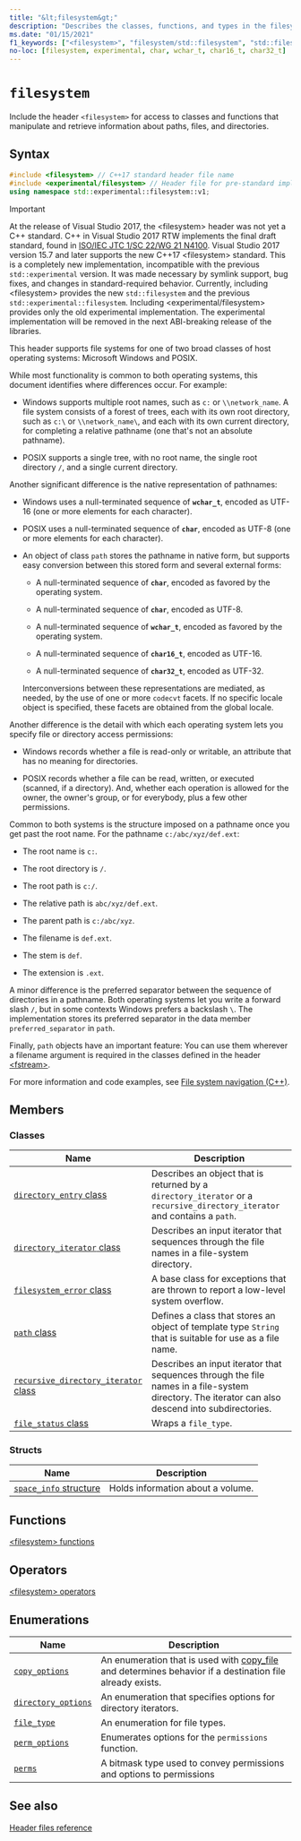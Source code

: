 ```yaml
---
title: "&lt;filesystem&gt;"
description: "Describes the classes, functions, and types in the filesystem header of the Standard C++ library."
ms.date: "01/15/2021"
f1_keywords: ["<filesystem>", "filesystem/std::filesystem", "std::filesystem", "std::experimental::filesystem"]
no-loc: [filesystem, experimental, char, wchar_t, char16_t, char32_t]
---
```

# `filesystem`

Include the header `<filesystem>` for access to classes and functions that manipulate and retrieve information about paths, files, and directories.

## Syntax

```cpp
#include <filesystem> // C++17 standard header file name
#include <experimental/filesystem> // Header file for pre-standard implementation
using namespace std::experimental::filesystem::v1;
```

> [!IMPORTANT]
> At the release of Visual Studio 2017, the \<filesystem> header was not yet a C++ standard. C++ in Visual Studio 2017 RTW implements the final draft standard, found in [ISO/IEC JTC 1/SC 22/WG 21 N4100](https://wg21.link/n4100). Visual Studio 2017 version 15.7 and later supports the new C++17 \<filesystem> standard.
> This is a completely new implementation, incompatible with the previous `std::experimental` version. It was made necessary by symlink support, bug fixes, and changes in standard-required behavior. Currently, including \<filesystem> provides the new `std::filesystem` and the previous `std::experimental::filesystem`. Including \<experimental/filesystem> provides only the old experimental implementation. The experimental implementation will be removed in the next ABI-breaking release of the libraries.

This header supports file systems for one of two broad classes of host operating systems: Microsoft Windows and POSIX.

While most functionality is common to both operating systems, this document identifies where differences occur. For example:

- Windows supports multiple root names, such as `c:` or `\\network_name`. A file system consists of a forest of trees, each with its own root directory, such as `c:\` or `\\network_name\`, and each with its own current directory, for completing a relative pathname (one that's not an absolute pathname).

- POSIX supports a single tree, with no root name, the single root directory `/`, and a single current directory.

Another significant difference is the native representation of pathnames:

- Windows uses a null-terminated sequence of **`wchar_t`**, encoded as UTF-16 (one or more elements for each character).

- POSIX uses a null-terminated sequence of **`char`**, encoded as UTF-8 (one or more elements for each character).

- An object of class `path` stores the pathname in native form, but supports easy conversion between this stored form and several external forms:

  - A null-terminated sequence of **`char`**, encoded as favored by the operating system.

  - A null-terminated sequence of **`char`**, encoded as UTF-8.

  - A null-terminated sequence of **`wchar_t`**, encoded as favored by the operating system.

  - A null-terminated sequence of **`char16_t`**, encoded as UTF-16.

  - A null-terminated sequence of **`char32_t`**, encoded as UTF-32.

  Interconversions between these representations are mediated, as needed, by the use of one or more `codecvt` facets. If no specific locale object is specified, these facets are obtained from the global locale.

Another difference is the detail with which each operating system lets you specify file or directory access permissions:

- Windows records whether a file is read-only or writable, an attribute that has no meaning for directories.

- POSIX records whether a file can be read, written, or executed (scanned, if a directory). And, whether each operation is allowed for the owner, the owner's group, or for everybody, plus a few other permissions.

Common to both systems is the structure imposed on a pathname once you get past the root name. For the pathname `c:/abc/xyz/def.ext`:

- The root name is `c:`.

- The root directory is `/`.

- The root path is `c:/`.

- The relative path is `abc/xyz/def.ext`.

- The parent path is `c:/abc/xyz`.

- The filename is `def.ext`.

- The stem is `def`.

- The extension is `.ext`.

A minor difference is the preferred separator between the sequence of directories in a pathname. Both operating systems let you write a forward slash `/`, but in some contexts Windows prefers a backslash `\`. The implementation stores its preferred separator in the data member `preferred_separator` in `path`.

Finally, `path` objects have an important feature: You can use them wherever a filename argument is required in the classes defined in the header [\<fstream>](fstream.md).

For more information and code examples, see [File system navigation (C++)](../standard-library/file-system-navigation.md).

## Members

### Classes

|Name|Description|
|-|-|
|[`directory_entry` class](../standard-library/directory-entry-class.md)|Describes an object that is returned by a `directory_iterator` or a `recursive_directory_iterator` and contains a `path`.|
|[`directory_iterator` class](../standard-library/directory-iterator-class.md)|Describes an input iterator that sequences through the file names in a file-system directory.|
|[`filesystem_error` class](../standard-library/filesystem-error-class.md)|A base class for exceptions that are thrown to report a low-level system overflow.|
|[`path` class](../standard-library/path-class.md)|Defines a class that stores an object of template type `String` that is suitable for use as a file name.|
|[`recursive_directory_iterator` class](../standard-library/recursive-directory-iterator-class.md)|Describes an input iterator that sequences through the file names in a file-system directory. The iterator can also descend into subdirectories.|
|[`file_status` class](../standard-library/file-status-class.md)|Wraps a `file_type`.|

### Structs

|Name|Description|
|-|-|
|[`space_info` structure](../standard-library/space-info-structure.md)|Holds information about a volume.|

## Functions

[\<filesystem> functions](../standard-library/filesystem-functions.md)

## Operators

[\<filesystem> operators](../standard-library/filesystem-operators.md)

## Enumerations

|Name|Description|
|-|-|
|[`copy_options`](../standard-library/filesystem-enumerations.md#copy_options)|An enumeration that is used with [copy_file](../standard-library/filesystem-functions.md#copy_file) and determines behavior if a destination file already exists.|
|[`directory_options`](../standard-library/filesystem-enumerations.md#directory_options)|An enumeration that specifies options for directory iterators.|
|[`file_type`](../standard-library/filesystem-enumerations.md#file_type)|An enumeration for file types.|
|[`perm_options`](../standard-library/filesystem-enumerations.md#perm_options)| Enumerates options for the `permissions` function. |
|[`perms`](../standard-library/filesystem-enumerations.md#perms)|A bitmask type used to convey permissions and options to permissions|

## See also

[Header files reference](../standard-library/cpp-standard-library-header-files.md)
